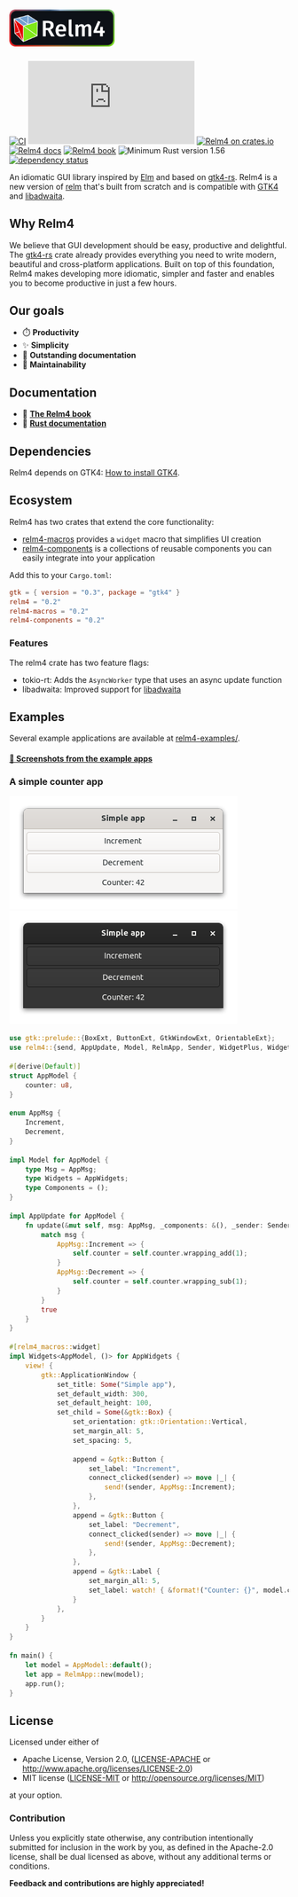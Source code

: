 <h1>
  <img src="assets/Relm_logo_with_text.png" width="190" alt="Relm4">
</h1>

[![CI](https://github.com/AaronErhardt/relm4/actions/workflows/rust.yml/badge.svg)](https://github.com/AaronErhardt/relm4/actions/workflows/rust.yml)
[![Matrix](https://img.shields.io/matrix/relm4:matrix.org?label=matrix%20chat)](https://matrix.to/#/#relm4:matrix.org)
[![Relm4 on crates.io](https://img.shields.io/crates/v/relm4.svg)](https://crates.io/crates/relm4)
[![Relm4 docs](https://img.shields.io/badge/rust-documentation-blue)](https://aaronerhardt.github.io/docs/relm4/relm4/)
[![Relm4 book](https://img.shields.io/badge/rust-book-fc0060)](https://aaronerhardt.github.io/relm4-book/book/)
![Minimum Rust version 1.56](https://img.shields.io/badge/rustc-1.56+-06a096.svg)
[![dependency status](https://deps.rs/repo/github/aaronerhardt/relm4/status.svg)](https://deps.rs/repo/github/aaronerhardt/relm4)

An idiomatic GUI library inspired by [Elm](https://elm-lang.org/) and based on [gtk4-rs](https://crates.io/crates/gtk4). 
Relm4 is a new version of [relm](https://github.com/antoyo/relm) that's built from scratch and is compatible with [GTK4](https://www.gtk.org/) and [libadwaita](https://gitlab.gnome.org/GNOME/libadwaita).

## Why Relm4

We believe that GUI development should be easy, productive and delightful.  
The [gtk4-rs](https://crates.io/crates/gtk4) crate already provides everything you need to write modern, beautiful and cross-platform applications.
Built on top of this foundation, Relm4 makes developing more idiomatic, simpler and faster and enables you to become productive in just a few hours.

## Our goals

+ ⏱️ **Productivity**
+ ✨ **Simplicity**
+ 📎 **Outstanding documentation**
+ 🔧 **Maintainability**

## Documentation

+ 📖 **[The Relm4 book](https://aaronerhardt.github.io/relm4-book/book/)**
+ 📜 **[Rust documentation](https://aaronerhardt.github.io/docs/relm4/relm4/)**

## Dependencies

Relm4 depends on GTK4: [How to install GTK4](https://www.gtk.org/docs/installations/).

## Ecosystem

Relm4 has two crates that extend the core functionality:

+ [relm4-macros](https://crates.io/crates/relm4-macros) provides a `widget` macro that simplifies UI creation
+ [relm4-components](https://crates.io/crates/relm4-components) is a collections of reusable components you can easily integrate into your application

Add this to your `Cargo.toml`:

```toml
gtk = { version = "0.3", package = "gtk4" }
relm4 = "0.2"
relm4-macros = "0.2"
relm4-components = "0.2"
```

### Features

The relm4 crate has two feature flags:

+ tokio-rt: Adds the `AsyncWorker` type that uses an async update function
+ libadwaita: Improved support for [libadwaita](https://gitlab.gnome.org/World/Rust/libadwaita-rs)

## Examples

Several example applications are available at [relm4-examples/](relm4-examples/).

#### [📸 Screenshots from the example apps](assets/screenshots)

### A simple counter app

![Simple app screenshot light](assets/screenshots/simple-light.png)
![Simple app screenshot dark](assets/screenshots/simple-dark.png)

```rust
use gtk::prelude::{BoxExt, ButtonExt, GtkWindowExt, OrientableExt};
use relm4::{send, AppUpdate, Model, RelmApp, Sender, WidgetPlus, Widgets};

#[derive(Default)]
struct AppModel {
    counter: u8,
}

enum AppMsg {
    Increment,
    Decrement,
}

impl Model for AppModel {
    type Msg = AppMsg;
    type Widgets = AppWidgets;
    type Components = ();
}

impl AppUpdate for AppModel {
    fn update(&mut self, msg: AppMsg, _components: &(), _sender: Sender<AppMsg>) -> bool {
        match msg {
            AppMsg::Increment => {
                self.counter = self.counter.wrapping_add(1);
            }
            AppMsg::Decrement => {
                self.counter = self.counter.wrapping_sub(1);
            }
        }
        true
    }
}

#[relm4_macros::widget]
impl Widgets<AppModel, ()> for AppWidgets {
    view! {
        gtk::ApplicationWindow {
            set_title: Some("Simple app"),
            set_default_width: 300,
            set_default_height: 100,
            set_child = Some(&gtk::Box) {
                set_orientation: gtk::Orientation::Vertical,
                set_margin_all: 5,
                set_spacing: 5,

                append = &gtk::Button {
                    set_label: "Increment",
                    connect_clicked(sender) => move |_| {
                        send!(sender, AppMsg::Increment);
                    },
                },
                append = &gtk::Button {
                    set_label: "Decrement",
                    connect_clicked(sender) => move |_| {
                        send!(sender, AppMsg::Decrement);
                    },
                },
                append = &gtk::Label {
                    set_margin_all: 5,
                    set_label: watch! { &format!("Counter: {}", model.counter) },
                }
            },
        }
    }
}

fn main() {
    let model = AppModel::default();
    let app = RelmApp::new(model);
    app.run();
}

```

## License

Licensed under either of

 * Apache License, Version 2.0, ([LICENSE-APACHE](LICENSE-APACHE) or http://www.apache.org/licenses/LICENSE-2.0)
 * MIT license ([LICENSE-MIT](LICENSE-MIT) or http://opensource.org/licenses/MIT)

at your option.

### Contribution

Unless you explicitly state otherwise, any contribution intentionally submitted
for inclusion in the work by you, as defined in the Apache-2.0 license, shall be dual licensed as above, without any
additional terms or conditions.

**Feedback and contributions are highly appreciated!**
